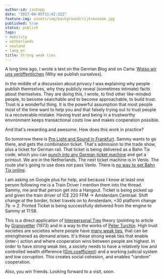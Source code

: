```yaml
---
author-id: isotopp
date: "2017-04-05T11:42:32Z"
feature-img: assets/img/background/rijksmuseum.jpg
published: true
status: publish
tags:
- mobility
- netherlands
- neuland
- lang_en
title: Strong weak ties
---
```


A long time ago, I wrote a text on the German Blog and on Carta: 
[Wieso wir uns veröffentlichen](http://www.carta.info/41830/wieso-wir-uns-veroffentlichen/)
(Why we publish ourselves).

In the middle of a discussion about privacy I was explaining why people
publish themselves, why they publicly reveal (sometimes intimate) facts
about themselves. They are doing this, I wrote, to find other like-minded
people, to become searchable and to become approachable, to build trust.
Trust is a wonderful thing. It is the powerful assumption that most people
most of the time want to help you and that falsely trying out to trust
people is a recoverable mistake. Having trust and being in a trustworthy
environment keeps transactional costs low and makes cooperation possible.

And that's rewarding and awesome. How does this work in practice?


So tomorrow there is [Pro Light and Sound in Frankfurt](http://www.messefrankfurt.com/frankfurt/en/besucher/welcome/messeveranstaltungen/messen/entertainment-media-creation/prolight_sound2017.html?nc).
Sammy wants to go there, and gets the combination ticket. That's admission
to the trade show, plus a ticket for German rail. That ticket is being
delivered as a Bahn Tix code, which you can 
[punch into any German ticket machine](https://www.youtube.com/watch?v=ypxepZLxff8) 
and get a printout. We are in the Netherlands. The next ticket machine is in
Venlo. The route she's going to use does not pass Venlo. There is
[no way to get Bahn Tix online](http://praxistipps.chip.de/bahntix-online-ausdrucken-geht-das_44999).

I am asking on Google plus for help, and because I know at least one person
following me is a Train Driver I mention them into the thread. Sammy, me and
that person get into a Hangout. Ticket is being picked up and given the
train driver of ICE 220 FFM -\> Amsterdam Centraal. Shift change at the
border, ticket travels on to Amsterdam, +30 platform change 7b -\> 2.
Printed Ticket is being successfully delivered from the engine to Sammy at
11:58.

This is a direct application of 
[Interpersonal Ties](https://en.wikipedia.org/wiki/Interpersonal_ties) 
theory (pointing to article by
[Granovetter](https://sociology.stanford.edu/sites/default/files/publications/the_strength_of_weak_ties_and_exch_w-gans.pdf)
(1973) and in a way to the works of 
[Peter Turchin](https://www.amazon.de/Ultrasociety-Years-Humans-Greatest-Cooperators/dp/0996139516).
High trust societies are societies where people have 
[many weak ties](http://changingminds.org/explanations/theories/weak_ties.htm), 
that can be strengthened as demand arises. It's these strong weak ties that
enable (inter-) action and where cooperation wins between people are
highest. In order to have strong weak ties, a society needs to have a
relatively low and controlled wealth difference 
([Gini coefficient](https://en.wikipedia.org/wiki/Gini_coefficient)) and a 
working judicial system and low corruption. This creates social cohesion,
and enables "random" cooperation. 

Also, you win friends. Looking forward to a visit, soon.

